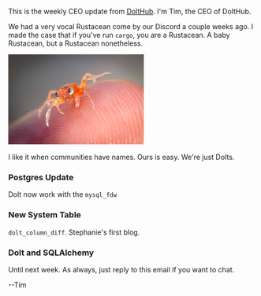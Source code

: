 This is the weekly CEO update from [DoltHub](https://www.dolthub.com/). I'm Tim, the CEO of DoltHub. 

We had a very vocal Rustacean come by our Discord a couple weeks ago. I made the case that if you've run `cargo`, you are a Rustacean. A baby Rustacean, but a Rustacean nonetheless.

[![Baby Rustacean](../images/baby-crustacean.jpeg)](https://www.rust-lang.org/)

I like it when communities have names. Ours is easy. We're just Dolts.

### Postgres Update

Dolt now work with the `mysql_fdw`

### New System Table

`dolt_column_diff`. Stephanie's first blog.

### Dolt and SQLAlchemy



Until next week. As always, just reply to this email if you want to chat.

--Tim
